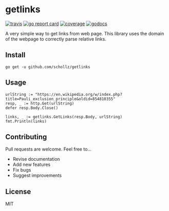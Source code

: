 # getlinks

[![travis](https://travis-ci.org/schollz/getlinks.svg?branch=master)](https://travis-ci.org/schollz/getlinks) 
[![go report card](https://goreportcard.com/badge/github.com/schollz/getlinks)](https://goreportcard.com/report/github.com/schollz/getlinks) 
[![coverage](https://img.shields.io/badge/coverage-92%25-brightgreen.svg)](https://gocover.io/github.com/schollz/getlinks)
[![godocs](https://godoc.org/github.com/schollz/getlinks?status.svg)](https://godoc.org/github.com/schollz/getlinks) 

A very simple way to get links from web page. This library uses the domain of the webpage to correctly parse relative links.

## Install

```
go get -u github.com/schollz/getlinks
```

## Usage 

```golang
urlString := "https://en.wikipedia.org/w/index.php?title=Pauli_exclusion_principle&oldid=854810355"
resp, _ := http.Get(urlString)
defer resp.Body.Close()

links, _ := getlinks.GetLinks(resp.Body, urlString)
fmt.Println(links)
```


## Contributing

Pull requests are welcome. Feel free to...

- Revise documentation
- Add new features
- Fix bugs
- Suggest improvements

## License

MIT
